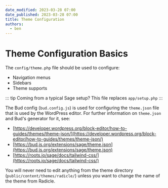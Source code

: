 ```yaml
---
date_modified: 2023-03-28 07:00
date_published: 2023-03-28 07:00
title: Theme Configuration
authors:
  - ben
---
```


# Theme Configuration Basics

The `config/theme.php` file should be used to configure:

* Navigation menus
* Sidebars
* Theme supports

::: tip
Coming from a typical Sage setup? This file replaces `app/setup.php`
:::

The Bud config (`bud.config.js`) is used for configuring the `theme.json` file that is used by the WordPress editor. For further information on `theme.json` and Bud's generator for it, see:

* [https://developer.wordpress.org/block-editor/how-to-guides/themes/theme-json/](https://developer.wordpress.org/block-editor/how-to-guides/themes/theme-json/)
* [https://bud.js.org/extensions/sage/theme.json](https://bud.js.org/extensions/sage/theme.json)
* [https://roots.io/sage/docs/tailwind-css/](https://roots.io/sage/docs/tailwind-css/)

You will never need to edit anything from the theme directory (`public/content/themes/radicle/`) unless you want to change the name of the theme from Radicle.
